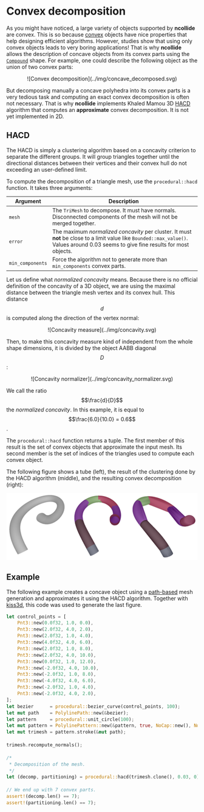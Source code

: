 # Convex decomposition

As you might have noticed, a large variety of objects supported by **ncollide**
are convex. This is so because
[convex](../geometric_representations/simple_shapes.html#convex) objects
have nice properties that help designing efficient algorithms. However, studies
show that using only convex objects leads to very boring applications! That is
why **ncollide** allows the description of concave objects from its convex
parts using the
[`Compound`](../geometric_representations/composite_shapes.html#compound)
shape. For example, one could describe the following object as the union of
two convex parts:

<center>
![Convex decomposition](../img/concave_decomposed.svg)
</center>

But decomposing manually a concave polyhedra into its convex parts is a very
tedious task and computing an exact convex decomposition is often not
necessary. That is why **ncollide** implements Khaled Mamou 3D
[HACD](http://kmamou.blogspot.fr/2011/10/hacd-hierarchical-approximate-convex.html)
algorithm that computes an **approximate** convex decomposition. It is not yet
implemented in 2D.


## HACD

The HACD is simply a clustering algorithm based on a concavity criterion to
separate the different groups. It will group triangles together until the
directional distances between their vertices and their convex hull do not
exceeding an user-defined limit.

To compute the decomposition of a triangle mesh, use the `procedural::hacd`
function. It takes three arguments:

| Argument         | Description |
| --               | --          |
| `mesh`           | The `TriMesh` to decompose. It must have normals. Disconnected components of the mesh will not be merged together. |
| `error`          | The maximum _normalized concavity_ per cluster. It must **not** be close to a limit value like `Bounded::max_value()`. Values around 0.03 seems to give fine results for most objects. |
| `min_components` | Force the algorithm not to generate more than `min_components` convex parts. |

Let us define what _normalized concavity_ means. Because there is no official
definition of the concavity of a 3D object, we are using the maximal distance
between the triangle mesh vertex and its convex hull. This distance $$d$$ is
computed along the direction of the vertex normal:

<center>
![Concavity measure](../img/concavity.svg)
</center>

Then, to make this concavity measure kind of independent from the whole shape
dimensions, it is divided by the object AABB diagonal $$D$$:

<center>
![Concavity normalizer](../img/concavity_normalizer.svg)
</center>

We call the ratio $$\frac{d}{D}$$ the _normalized concavity_. In this example,
it is equal to $$\frac{6.0}{10.0} = 0.6$$.


The `procedural::hacd` function returns a tuple. The first member of this
result is the set of convex objects that approximate the input mesh. Its second
member is the set of indices of the triangles used to compute each convex
object.


The following figure shows a tube (left), the result of the clustering done by
the HACD algorithm (middle), and the resulting convex decomposition (right):

![hacd](../img/hacd.png)

## Example <span class="d3" onclick="window.open('https://raw.githubusercontent.com/sebcrozet/ncollide/master/examples/hacd3d.rs')" ></span>

The following example creates a concave object using a
[path-based](../mesh_generation/paths.md) mesh generation and approximates it
using the HACD algorithm. Together with
[kiss3d](http://github.com/sebcrozet/kiss3d), this code was used to generate
the last figure.

```rust
let control_points = [
    Pnt3::new(0.0f32, 1.0, 0.0),
    Pnt3::new(2.0f32, 4.0, 2.0),
    Pnt3::new(2.0f32, 1.0, 4.0),
    Pnt3::new(4.0f32, 4.0, 6.0),
    Pnt3::new(2.0f32, 1.0, 8.0),
    Pnt3::new(2.0f32, 4.0, 10.0),
    Pnt3::new(0.0f32, 1.0, 12.0),
    Pnt3::new(-2.0f32, 4.0, 10.0),
    Pnt3::new(-2.0f32, 1.0, 8.0),
    Pnt3::new(-4.0f32, 4.0, 6.0),
    Pnt3::new(-2.0f32, 1.0, 4.0),
    Pnt3::new(-2.0f32, 4.0, 2.0),
];
let bezier      = procedural::bezier_curve(control_points, 100);
let mut path    = PolylinePath::new(&bezier);
let pattern     = procedural::unit_circle(100);
let mut pattern = PolylinePattern::new(&pattern, true, NoCap::new(), NoCap::new());
let mut trimesh = pattern.stroke(&mut path);

trimesh.recompute_normals();

/*
 * Decomposition of the mesh.
 */
let (decomp, partitioning) = procedural::hacd(trimesh.clone(), 0.03, 0);

// We end up with 7 convex parts.
assert!(decomp.len() == 7);
assert!(partitioning.len() == 7);
```
